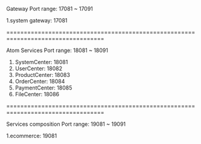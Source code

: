 Gateway
Port range: 17081 ~ 17091

1.system gateway: 17081

==================================================================================

Atom Services
Port range: 18081 ~ 18091

1. SystemCenter: 18081
2. UserCenter: 18082
3. ProductCenter: 18083
4. OrderCenter: 18084
5. PaymentCenter: 18085
6. FileCenter: 18086

==================================================================================

Services composition
Port range: 19081 ~ 19091

1.ecommerce: 19081